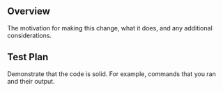 ## Overview

The motivation for making this change, what it does, and any additional considerations.

## Test Plan

Demonstrate that the code is solid. For example, commands that you ran and their output.
